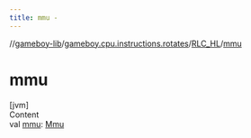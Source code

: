 ```yaml
---
title: mmu -
---
```

//[gameboy-lib](../../index.md)/[gameboy.cpu.instructions.rotates](../index.md)/[RLC_HL](index.md)/[mmu](mmu.md)



# mmu  
[jvm]  
Content  
val [mmu](mmu.md): [Mmu](../../gameboy.memory/-mmu/index.md)  



